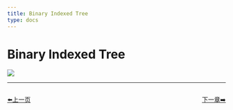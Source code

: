 ```yaml
---
title: Binary Indexed Tree
type: docs
---
```


# Binary Indexed Tree

![](https://img.halfrost.com/Leetcode/Binary_Indexed_Tree.png)

----------------------------------------------
<div style="display: flex;justify-content: space-between;align-items: center;">
<p><a href="https://books.halfrost.com/leetcode/ChapterTwo/Segment_Tree/">⬅️上一页</a></p>
<p><a href="https://books.halfrost.com/leetcode/ChapterThree/">下一章➡️</a></p>
</div>